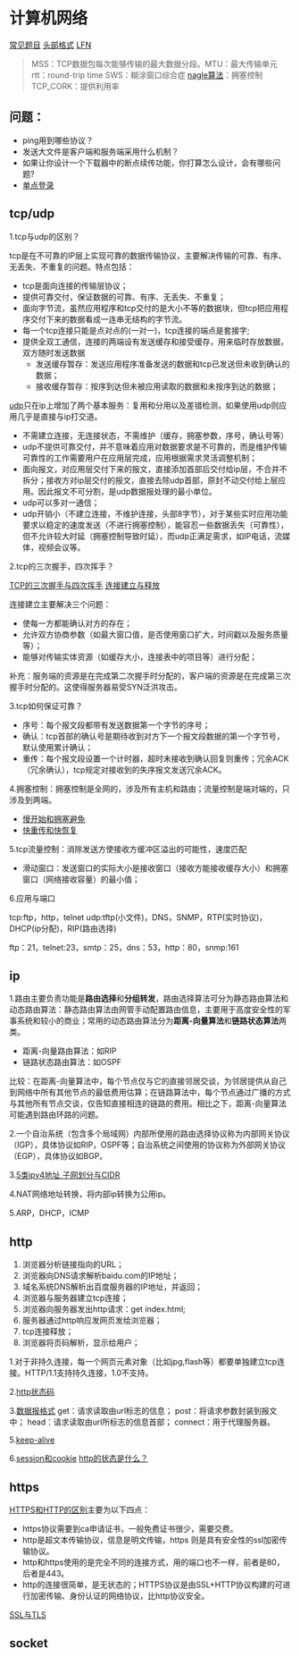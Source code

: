 # 计算机网络

[常见题目](https://blog.csdn.net/justloveyou_/article/details/78303617)
[头部格式](https://blog.csdn.net/star19830909/article/details/70792209)
[LFN](https://pioneerlfn.github.io/2019/01/21/interview-memo/)

> MSS：TCP数据包每次能够传输的最大数据分段。MTU：最大传输单元
> rtt：round-trip time
> SWS：糊涂窗口综合症
> [nagle算法](https://yq.aliyun.com/articles/228910)：拥塞控制
> TCP_CORK：提供利用率

## 问题：

+ ping用到哪些协议？
+ 发送大文件是客户端和服务端采用什么机制？
+ 如果让你设计一个下载器中的断点续传功能，你打算怎么设计，会有哪些问题?
+ [单点登录](https://yq.aliyun.com/articles/636281)

## tcp/udp

1.tcp与udp的区别？

tcp是在不可靠的IP层上实现可靠的数据传输协议，主要解决传输的可靠、有序、无丢失、不重复的问题。特点包括：

+ tcp是面向连接的传输层协议；
+ 提供可靠交付，保证数据的可靠、有序、无丢失、不重复；
+ 面向字节流，虽然应用程序和tcp交付的是大小不等的数据块，但tcp把应用程序交付下来的数据看成一连串无结构的字节流。
+ 每一个tcp连接只能是点对点的(一对一)，tcp连接的端点是套接字;
+ 提供全双工通信，连接的两端设有发送缓存和接受缓存，用来临时存放数据，双方随时发送数据
  + 发送缓存暂存：发送应用程序准备发送的数据和tcp已发送但未收到确认的数据；
  + 接收缓存暂存：按序到达但未被应用读取的数据和未按序到达的数据；

[udp](https://blog.csdn.net/star19830909/article/details/70792209)只在ip上增加了两个基本服务：复用和分用以及差错检测，如果使用udp则应用几乎是直接与ip打交道。

+ 不需建立连接，无连接状态，不需维护（缓存，拥塞参数，序号，确认号等）
+ udp不提供可靠交付，并不意味着应用对数据要求是不可靠的，而是维护传输可靠性的工作需要用户在应用层完成，应用根据需求灵活调整机制；
+ 面向报文，对应用层交付下来的报文，直接添加首部后交付给ip层，不合并不拆分；接收方对ip层交付的报文，直接去除udp首部，原封不动交付给上层应用。因此报文不可分割，是udp数据报处理的最小单位。
+ udp可以多对一通信；
+ udp开销小（不建立连接，不维护连接，头部8字节），对于某些实时应用功能要求以稳定的速度发送（不进行拥塞控制），能容忍一些数据丢失（可靠性），但不允许较大时延（拥塞控制导致时延），而udp正满足需求，如IP电话，流媒体，视频会议等。

2.tcp的三次握手，四次挥手？

[TCP的三次握手与四次挥手](https://blog.csdn.net/qq_38950316/article/details/81087809)
[连接建立与释放](img/连接建立与释放.png)

连接建立主要解决三个问题：

+ 使每一方都能确认对方的存在；
+ 允许双方协商参数（如最大窗口值，是否使用窗口扩大，时间戳以及服务质量等）；
+ 能够对传输实体资源（如缓存大小，连接表中的项目等）进行分配；

补充：服务端的资源是在完成第二次握手时分配的，客户端的资源是在完成第三次握手时分配的。这使得服务器易受SYN泛洪攻击。

3.tcp如何保证可靠？

+ 序号：每个报文段都带有发送数据第一个字节的序号；
+ 确认：tcp首部的确认号是期待收到对方下一个报文段数据的第一个字节号，默认使用累计确认；
+ 重传：每个报文段设置一个计时器，超时未接收到确认回复则重传；冗余ACK（冗余确认），tcp规定对接收到的失序报文发送冗余ACK。

4.拥塞控制：拥塞控制是全网的，涉及所有主机和路由；流量控制是端对端的，只涉及到两端。

+ [慢开始和拥塞避免](img/慢开始与拥塞避免.png)
+ [快重传和快恢复](img/快恢复.png)

5.tcp流量控制：消除发送方使接收方缓冲区溢出的可能性，速度匹配

+ 滑动窗口：发送窗口的实际大小是接收窗口（接收方能接收缓存大小）和拥塞窗口（网络接收容量）的最小值；

6.应用与端口

tcp:ftp，http，telnet
udp:tftp(小文件)，DNS，SNMP，RTP(实时协议)，DHCP(ip分配)，RIP(路由选择)

ftp：21，telnet:23，smtp：25，dns：53，http：80，snmp:161

## ip

1.路由主要负责功能是**路由选择**和**分组转发**，路由选择算法可分为静态路由算法和动态路由算法：静态路由算法由网管手动配置路由信息，主要用于高度安全性的军事系统和较小的商业；常用的动态路由算法分为**距离-向量算法**和**链路状态算法**两类。

+ 距离-向量路由算法：如RIP
+ 链路状态路由算法：如OSPF

比较：在距离-向量算法中，每个节点仅与它的直接邻居交谈，为邻居提供从自己到网络中所有其他节点的最低费用估算；在链路算法中，每个节点通过广播的方式与其他所有节点交谈，仅告知直接相连的链路的费用。相比之下，距离-向量算法可能遇到路由环路的问题。

2.一个自治系统（包含多个局域网）内部所使用的路由选择协议称为内部网关协议（IGP），具体协议如RIP，OSPF等；自治系统之间使用的协议称为外部网关协议（EGP），具体协议如BGP。

3.[5类ipv4地址,子网划分与CIDR](https://blog.csdn.net/lee_feiyue/article/details/79661590)

4.NAT网络地址转换，将内部ip转换为公用ip。

5.ARP，DHCP，ICMP

## http

1. 浏览器分析链接指向的URL；
2. 浏览器向DNS请求解析baidu.com的IP地址；
3. 域名系统DNS解析出百度服务器的IP地址，并返回；
4. 浏览器与服务器建立tcp连接；
5. 浏览器向服务器发出http请求：get index.html;
6. 服务器通过http响应发网页发给浏览器；
7. tcp连接释放；
8. 浏览器将页码解析，显示给用户；

1.对于非持久连接，每一个网页元素对象（比如jpg,flash等）都要单独建立tcp连接。HTTP/1.1支持持久连接，1.0不支持。

2.[http状态码](http://www.runoob.com/http/http-status-codes.html)

3.[数据报格式](https://www.cnblogs.com/chris-cp/p/5082514.html)
get：请求读取由url标志的信息；
post：将请求参数封装到报文中；
head：请求读取由url所标志的信息首部；
connect：用于代理服务器。

5.[keep-alive](https://caofengbin.github.io/2018/03/16/dhcp-and-nat/#长连接及心跳保活原理简介)

6.[session和cookie](https://www.cnblogs.com/andy-zhou/p/5360107.html)
[http的状态是什么？](https://www.cnblogs.com/bellkosmos/p/5237146.html)

## https

[HTTPS和HTTP的区别](https://www.cnblogs.com/wqhwe/p/5407468.html)主要为以下四点：

+ https协议需要到ca申请证书，一般免费证书很少，需要交费。
+ http是超文本传输协议，信息是明文传输，https 则是具有安全性的ssl加密传输协议。
+ http和https使用的是完全不同的连接方式，用的端口也不一样，前者是80，后者是443。
+ http的连接很简单，是无状态的；HTTPS协议是由SSL+HTTP协议构建的可进行加密传输、身份认证的网络协议，比http协议安全。

[SSL与TLS](http://www.ruanyifeng.com/blog/2014/09/illustration-ssl.html)

## socket